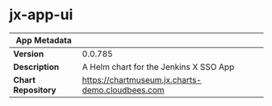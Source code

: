 # jx-app-ui

|App Metadata||
|---|---|
| **Version** | 0.0.785 |
| **Description** | A Helm chart for the Jenkins X SSO App |
| **Chart Repository** | https://chartmuseum.jx.charts-demo.cloudbees.com |
